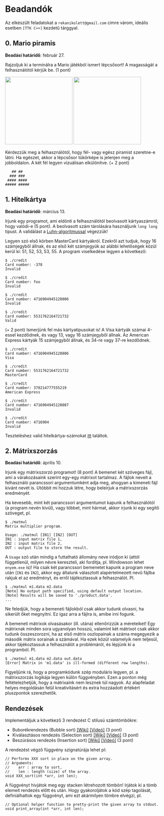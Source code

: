 # Beadandók

Az elkészült feladatokat a `rekanikolett@gmail.com` cimre várom, ideális esetben `[TTK C++]` kezdetű tárggyal.

## 0. Mario piramis

**Beadási határidő**: február 27.

Rajzoljuk ki a terminálra a Mario játékból ismert lépcsősort! A magasságát a felhasználótól kérjük be. (1 pont)

<img src="http://www.infendo.com/wp-content/uploads/2008/06/mario.png" height="220"> <img src="http://www.korenlc.com/wp-content/uploads/2014/03/mario.jpg1.png" height="220">

Kérdezzük meg a felhasználótól, hogy fél- vagy egész piramist szeretne-e látni. Ha egészet, akkor a lépcsősor tükörképe is jelenjen meg a jobboldalon. A két fél legyen vizuálisan elkülönitve. (+ 2 pont)

```
   ## ##
  ### ###
 #### ####
##### #####
```

## 1. Hitelkártya

**Beadási határidő**: március 13.

Irjunk egy programot, ami eldönti a felhasználótól beolvasott kártyaszámról, hogy
valódi-e (5 pont). A beolvasott szám tárolására használjunk `long long` tipust.
A validálást a [Luhn-algoritmussal](https://hu.wikipedia.org/wiki/Luhn-formula) végezzük!

Legyen szó első körben MasterCard kártyákról. Ezekről azt tudjuk,
hogy 16 számjegyből állnak, és az első két számjegyük az alábbi lehetőségek közül
kerül ki: 51, 52, 53, 53, 55. A program viselkedése legyen a következő:

```
$ ./credit
Card number: -378
Invalid

$ ./credit
Card number: foo
Invalid

$ ./credit
Card number: 4716904945120806
Invalid

$ ./credit
Card number: 5531762164721732
Valid
```

(+ 2 pont) Ismerjünk fel más kártyatipusokat is! A Visa kártyák számai 4-essel
kezdődnek, és vagy 13, vagy 16 számjegyből állnak. Az American Express kártyák
15 számjegyből állnak, és 34-re vagy 37-re kezdődnek.

```
$ ./credit
Card number: 4716904945120806
Visa

$ ./credit
Card number: 5531762164721732
MasterCard

$ ./credit
Card number: 370214777555219
American Express

$ ./credit
Card number: 4716904945120807
Invalid

$ ./credit
Card number: 4716904
Invalid
```
Teszteléshez valid hitelkártya-számokat [itt](http://www.getcreditcardnumbers.com/how-to-get-a-master-card-credit-card) találtok.


## 2. Mátrixszorzás

**Beadási határidő**: április 10.

Irjunk egy mátrixszorzó programot! (8 pont) A bemenet két szöveges fájl, ami a várakozásaink szerint egy-egy mátrixot tartalmaz. A fájlok neveit a felhasználó parancssori argumentumként adja meg, ahogyan a kimeneti fájl kivánt nevét is. Utóbbit mi hozzuk létre, hogy beleirjuk a mátrixszorzás eredményét.

Ha kevesebb, mint két parancssori argumentumot kapunk a felhasználótól (a program nevén kivül), vagy többet, mint hármat, akkor irjunk ki egy segitő szöveget, pl.

```
$ ./matmul 
Matrix multiplier program.

Usage: ./matmul [IN1] [IN2] [OUT]
IN1 : input matrix file 1,
IN2 : input matrix file 2,
OUT : output file to store the result.
```

A `Usage` szó után mindig a futtatható állomány neve iródjon ki (attól függetlenül, milyen névre kereszteli, aki forditja, pl. Windowson lehet `enyem.exe` is)! Ha csak két parancssori bemenetet kapunk a program neve után (`IN1` és `IN2`), akkor egy általunk választott alapértelmezett nevű fájlba rakjuk el az eredményt, és erről tájékoztassuk a felhasználót. Pl.

```
$ ./matmul m1.data m2.data
[Note] No output path specified, using default output location. 
[Note] Results will be saved to './product.data'.
...
```

Ne feledjük, hogy a bemeneti fájlokból csak akkor tudunk olvasni, ha sikerült őket megnyitni. Ez igaz arra a fájlra is, amibe irni fogunk. 

A bemeneti mátrixok olvasásakor (ill. utána) ellenőrizzük a méreteiket! Egy mátrixnak minden sora ugyanolyan hosszú, valamint két mátrixot csak akkor tudunk összeszorozni, ha az első mátrix oszlopainak a száma megegyezik a második mátrix sorainak a számával. Ha ezek közül valamelyik nem teljesül, akkor tájékoztassuk a felhasználót a problémáról, és lépjünk ki a programból. Pl.

```
$ ./matmul m1.data m2.data out.data
[Error] Matrix in 'm1.data' is ill-formed (different row lengths).
```

Figyeljünk rá, hogy a programkódunk szép moduláris legyen, pl. a mátrixszorzás logikája legyen külön függvényben. Ezen a ponton még feltételezhetjük, hogy a mátrixaink nem lesznek túl nagyok. Az alapfeladat helyes megoldásán felül kreativitásért és extra hozzáadott értékért pluszpontok szerezhetők.


## Rendezések

Implementáljuk a következő 3 rendezést C stilusú számtömbökre:

 - Buborékrendezés (Bubble sort) [[Wiki]](https://en.wikipedia.org/wiki/Bubble_sort) [[Videó]](https://www.youtube.com/watch?v=RT-hUXUWQ2I) (3 pont)
 - Kiválasztásos rendezés (Selection sort) [[Wiki]](https://en.wikipedia.org/wiki/Selection_sort) [[Videó]](https://www.youtube.com/watch?v=3hH8kTHFw2A) (3 pont)
 - Beszúrásos rendezés (Insertion sort) [[Wiki]](https://en.wikipedia.org/wiki/Insertion_sort) [[Videó]](https://www.youtube.com/watch?v=O0VbBkUvriI&t=212s) (3 pont)

A rendezést végző függvény szignatúrája lehet pl:

```
// Performs XXX sort in place on the given array.
// Arguments:
//    arr : array to sort,
//    len : length (size) of the array.
void XXX_sort(int *arr, int len);
```

A függvényt hivjátok meg egy stacken létrehozott tömbön!
Irjátok ki a tömb elemeit rendezés előtt és után. Hogy gyakoroljátok a kód szép 
tagolását, definiálhattok egy függvényt, ami ezt akármilyen tömbre elvégzi, pl.

```
// Optional helper function to pretty-print the given array to stdout.
void print_array(int *arr, int len);
```
